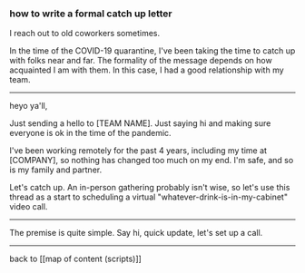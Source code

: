 ### how to write a formal catch up letter

I reach out to old coworkers sometimes.

In the time of the COVID-19 quarantine, I've been taking the time to catch up with folks near and far. The formality of the message depends on how acquainted I am with them. In this case, I had a good relationship with my team.

---

heyo ya'll,

Just sending a hello to [TEAM NAME]. Just saying hi and making sure everyone is ok in the time of the pandemic.

I've been working remotely for the past 4 years, including my time at [COMPANY], so nothing has changed too much on my end. I'm safe, and so is my family and partner.

Let's catch up. An in-person gathering probably isn't wise, so let's use this thread as a start to scheduling a virtual "whatever-drink-is-in-my-cabinet" video call.

---

The premise is quite simple. Say hi, quick update, let's set up a call.

---

back to [[map of content (scripts)]]